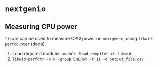 # `nextgenio`

## Measuring CPU power
`likwid` can be used to measure CPU power on `nextgenio`, using `likwid-perfcounter` ([docs](https://rrze-hpc.github.io/likwid/Doxygen/likwid-perfctr.html)).

1. Load required modules: `module load compiler-rt likwid`
1. `likwid-perfctr -c N -group ENERGY -t 1s -o output_file.csv`
